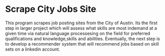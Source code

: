 # Scrape City Jobs Site
This program scrapes job posting sites from the City of Austin. Its the first step in larger project which will assess what skills are most
indemand at a given time via natural language processesing on the field for preferred qualifications and knowledge,skills and abilities.
Eventually, the next step is to develop a recommender system that will recommend jobs based on skill sets on a linkedin account. 
